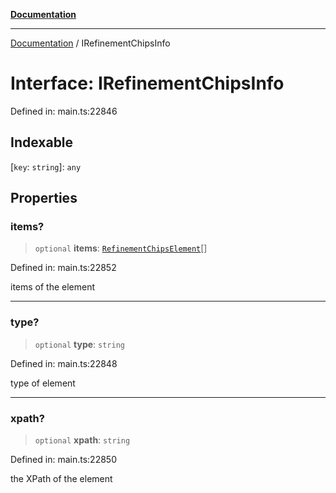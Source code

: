 [**Documentation**](../README.md)

***

[Documentation](../README.md) / IRefinementChipsInfo

# Interface: IRefinementChipsInfo

Defined in: main.ts:22846

## Indexable

\[`key`: `string`\]: `any`

## Properties

### items?

> `optional` **items**: [`RefinementChipsElement`](../classes/RefinementChipsElement.md)[]

Defined in: main.ts:22852

items of the element

***

### type?

> `optional` **type**: `string`

Defined in: main.ts:22848

type of element

***

### xpath?

> `optional` **xpath**: `string`

Defined in: main.ts:22850

the XPath of the element
